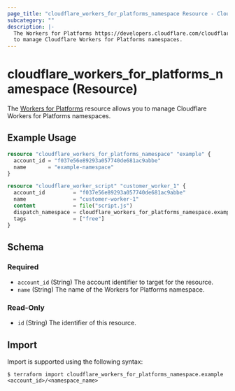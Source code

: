 ```yaml
---
page_title: "cloudflare_workers_for_platforms_namespace Resource - Cloudflare"
subcategory: ""
description: |-
  The Workers for Platforms https://developers.cloudflare.com/cloudflare-for-platforms/workers-for-platforms/ resource allows you
  to manage Cloudflare Workers for Platforms namespaces.
---
```


# cloudflare_workers_for_platforms_namespace (Resource)

The [Workers for Platforms](https://developers.cloudflare.com/cloudflare-for-platforms/workers-for-platforms/) resource allows you 
to manage Cloudflare Workers for Platforms namespaces.

## Example Usage

```terraform
resource "cloudflare_workers_for_platforms_namespace" "example" {
  account_id = "f037e56e89293a057740de681ac9abbe"
  name       = "example-namespace"
}

resource "cloudflare_worker_script" "customer_worker_1" {
  account_id         = "f037e56e89293a057740de681ac9abbe"
  name               = "customer-worker-1"
  content            = file("script.js")
  dispatch_namespace = cloudflare_workers_for_platforms_namespace.example.name
  tags               = ["free"]
}
```
<!-- schema generated by tfplugindocs -->
## Schema

### Required

- `account_id` (String) The account identifier to target for the resource.
- `name` (String) The name of the Workers for Platforms namespace.

### Read-Only

- `id` (String) The identifier of this resource.

## Import

Import is supported using the following syntax:

```shell
$ terraform import cloudflare_workers_for_platforms_namespace.example <account_id>/<namespace_name>
```
